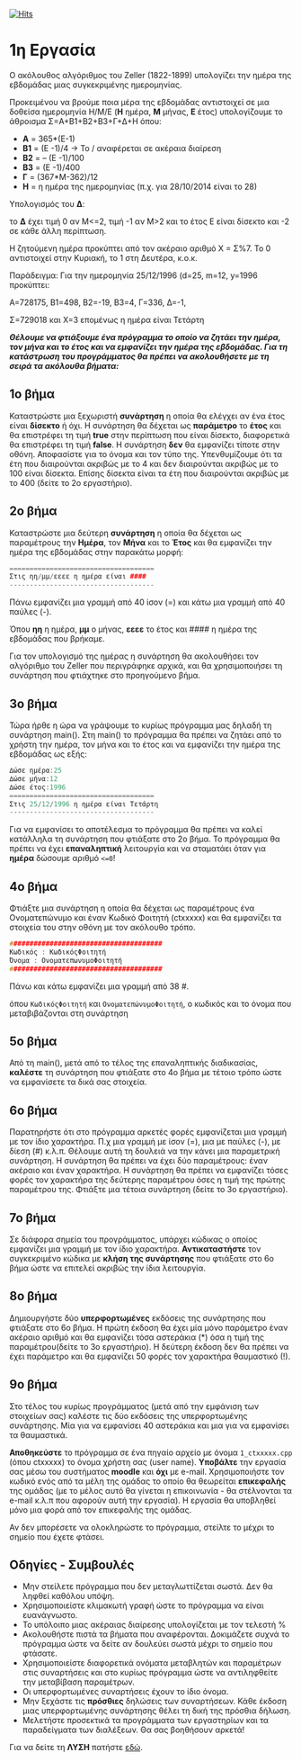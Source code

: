 [![Hits](https://hits.seeyoufarm.com/api/count/incr/badge.svg?url=https%3A%2F%2Feffie375.github.io%2FTPTE-AEGEAN&count_bg=%23E3802B&title_bg=%2307359E&icon=internetarchive.svg&icon_color=%23E7E7E7&title=%CE%A0%CF%81%CE%BF%CE%B2%CE%BF%CE%BB%CE%AD%CF%82&edge_flat=false)](https://hits.seeyoufarm.com)

# 1η Εργασία

O ακόλουθος αλγόριθµος του Zeller (1822-1899) υπολογίζει την ηµέρα της εβδοµάδας µιας συγκεκριµένης ηµεροµηνίας.

Προκειµένου να βρούµε ποια µέρα της εβδοµάδας αντιστοιχεί σε µια δοθείσα ηµεροµηνία Η/M/E (**H** ηµέρα, **M** µήνας, **E** έτος) υπολογίζουµε το άθροισµα Σ=A+B1+B2+B3+Γ+∆+Η όπου:

- **Α** = 365*(Ε-1)
- **Β1** = (Ε -1)/4 &rarr; Το / αναφέρεται σε ακέραια διαίρεση
- **Β2** = – (Ε -1)/100
- **Β3** = (Ε -1)/400
- **Γ** = (367*Μ-362)/12
- **H** = η ηµέρα της ηµεροµηνίας (π.χ. για 28/10/2014 είναι το 28)

Υπολογισµός του **∆**:

το **∆** έχει τιµή 0 αν Μ<=2, τιµή -1 αν Μ>2 και το έτος Ε είναι δίσεκτο και -2 σε κάθε άλλη περίπτωση.

Η ζητούµενη ηµέρα προκύπτει από τον ακέραιο αριθµό Χ = Σ%7. Το 0 αντιστοιχεί στην Κυριακή, το 1 στη ∆ευτέρα, κ.ο.κ.

Παράδειγµα: Για την ηµεροµηνία 25/12/1996 (d=25, m=12, y=1996 προκύπτει:

Α=728175, Β1=498, Β2=-19, Β3=4, Γ=336, ∆=-1,

Σ=729018 και Χ=3 εποµένως η ηµέρα είναι Τετάρτη

***Θέλουµε να φτιάξουµε ένα πρόγραµµα το οποίο να ζητάει την ηµέρα, τον µήνα και το έτος και να εµφανίζει την ηµέρα της εβδοµάδας. Για τη κατάστρωση του προγράµµατος θα πρέπει να ακολουθήσετε µε τη σειρά τα ακόλουθα βήµατα:***

## 1o βήμα

Καταστρώστε µια ξεχωριστή **συνάρτηση** η οποία θα ελέγχει αν ένα έτος είναι **δίσεκτο** ή όχι. Η συνάρτηση θα δέχεται ως **παράµετρο** το **έτος** και θα επιστρέφει τη τιµή **true** στην περίπτωση που είναι δίσεκτο, διαφορετικά θα επιστρέφει τη τιµή **false**. Η συνάρτηση **δεν** θα εµφανίζει τίποτε στην οθόνη. Αποφασίστε για το όνοµα και τον τύπο της. Υπενθυµίζουµε ότι τα έτη που διαιρούνται ακριβώς µε το 4 και δεν διαιρούνται ακριβώς µε το 100 είναι δίσεκτα. Επίσης δίσεκτα είναι τα έτη που διαιρούνται ακριβώς µε το 400 (δείτε το 2ο εργαστήριο).

## 2ο βήμα

Καταστρώστε µια δεύτερη **συνάρτηση** η οποία θα δέχεται ως παραµέτρους την **Ηµέρα**, τον **Μήνα** και το **Έτος** και θα εµφανίζει την ηµέρα της εβδοµάδας στην παρακάτω µορφή:

```c++
====================================
Στις ηη/µµ/εεεε η ηµέρα είναι ####
------------------------------------
```

Πάνω εµφανίζει µια γραµµή από 40 ίσον (=) και κάτω µια γραµµή από 40 παύλες (-).

Όπου **ηη** η ηµέρα, **µµ** ο µήνας, **εεεε** το έτος και #### η ηµέρα της εβδοµάδας που βρήκαµε.

Για τον υπολογισµό της ηµέρας η συνάρτηση θα ακολουθήσει τον αλγόριθµο του Zeller που περιγράφηκε αρχικά, και θα χρησιµοποιήσει τη συνάρτηση που φτιάχτηκε στο προηγούµενο βήµα.

## 3ο βήμα

Τώρα ήρθε η ώρα να γράψουµε το κυρίως πρόγραµµα µας δηλαδή τη συνάρτηση main(). Στη main() το πρόγραµµα θα πρέπει να ζητάει από το χρήστη την ηµέρα, τον µήνα και το έτος και να εµφανίζει την ηµέρα της εβδοµάδας ως εξής:

```c++
∆ώσε ηµέρα:25
∆ώσε µήνα:12
∆ώσε έτος:1996
====================================
Στις 25/12/1996 η ηµέρα είναι Τετάρτη
------------------------------------
```

Για να εµφανίσει το αποτέλεσµα το πρόγραµµα θα πρέπει να καλεί κατάλληλα τη συνάρτηση που φτιάξατε στο 2ο βήµα. Το πρόγραµµα θα πρέπει να έχει **επαναληπτική** λειτουργία και να σταµατάει όταν για **ηµέρα** δώσουµε αριθµό `<=0`!

## 4ο βήμα

Φτιάξτε µια συνάρτηση η οποία θα δέχεται ως παραµέτρους ένα Ονοµατεπώνυµο και έναν Κωδικό Φοιτητή (ctxxxxx) και θα εµφανίζει τα στοιχεία του στην οθόνη µε τον ακόλουθο τρόπο.

```c++
######################################
Κωδικός : ΚωδικόςΦοιτητή
Όνοµα : ΟνοµατεπωνυµοΦοιτητή
######################################
```

Πάνω και κάτω εµφανίζει µια γραµµή από 38 #.

όπου `ΚωδικόςΦοιτητή` και `ΟνοµατεπώνυµοΦοιτητή`, ο κωδικός και το όνοµα που µεταβιβάζονται στη συνάρτηση

## 5ο βήμα

Από τη main(), µετά από το τέλος της επαναληπτικής διαδικασίας, **καλέστε** τη συνάρτηση που φτιάξατε στο 4ο βήµα µε τέτοιο τρόπο ώστε να εµφανίσετε τα δικά σας στοιχεία.

## 6ο βήμα

Παρατηρήστε ότι στο πρόγραµµα αρκετές φορές εµφανίζεται µια γραµµή µε τον ίδιο χαρακτήρα. Π.χ µια γραµµή µε ίσον (=), µια µε παύλες (-), µε δίεση (#) κ.λ.π. Θέλουµε αυτή τη δουλειά να την κάνει µια παραµετρική συνάρτηση. Η συνάρτηση θα πρέπει να έχει δύο παραµέτρους: έναν ακέραιο και έναν χαρακτήρα. Η συνάρτηση θα πρέπει να εµφανίζει τόσες φορές τον χαρακτήρα της δεύτερης παραµέτρου όσες η τιµή της πρώτης παραµέτρου της. Φτιάξτε µια τέτοια συνάρτηση (δείτε το 3ο εργαστήριο).

## 7ο βήμα

Σε διάφορα σηµεία του προγράµµατος, υπάρχει κώδικας ο οποίος εµφανίζει µια γραµµή µε τον ίδιο χαρακτήρα. **Αντικαταστήστε** τον συγκεκριµένο κώδικα µε **κλήση της συνάρτησης** που φτιάξατε στο 6o βήµα ώστε να επιτελεί ακριβώς την ίδια λειτουργία.

## 8ο βήμα

∆ηµιουργήστε δύο **υπερφορτωµένες** εκδόσεις της συνάρτησης που φτιάξατε στο 6o βήµα. Η πρώτη έκδοση θα έχει µία µόνο παράµετρο έναν ακέραιο αριθµό και θα εµφανίζει τόσα αστεράκια (*) όσα η τιµή της παραµέτρου(δείτε το 3ο εργαστήριο). Η δεύτερη έκδοση δεν θα πρέπει να έχει παράµετρο και θα εµφανίζει 50 φορές τον χαρακτήρα θαυµαστικό (!).

## 9ο βήμα

Στο τέλος του κυρίως προγράµµατος (µετά από την εµφάνιση των στοιχείων σας) καλέστε τις δύο εκδόσεις της υπερφορτωµένης συνάρτησης. Μία για να εµφανίσει 40 αστεράκια και µια για να εµφανίσει τα θαυµαστικά.

**Αποθηκεύστε** το πρόγραµµα σε ένα πηγαίο αρχείο µε όνοµα `1_ctxxxxx.cpp` (όπου ctxxxxx) το όνοµα χρήστη σας (user name). **Υποβάλτε** την εργασία σας µέσω του συστήµατος **moodle** και **όχι** µε e-mail. Χρησιµοποιήστε τoν κωδικό ενός από τα µέλη της οµάδας το οποίο θα θεωρείται **επικεφαλής** της οµάδας (µε το µέλος αυτό θα γίνεται η επικοινωνία - θα στέλνονται τα e-mail κ.λ.π που αφορούν αυτή την εργασία). Η εργασία θα υποβληθεί µόνο µια φορά από τον επικεφαλής της οµάδας.

Αν δεν µπορέσετε να ολοκληρώστε το πρόγραµµα, στείλτε το µέχρι το σηµείο που έχετε φτάσει.

## Οδηγίες - Συμβουλές

- Μην στείλετε πρόγραµµα που δεν µεταγλωττίζεται σωστά. ∆εν θα ληφθεί καθόλου υπόψη.
- Χρησιµοποιείστε κλιµακωτή γραφή ώστε το πρόγραµµα να είναι ευανάγνωστο.
- Το υπόλοιπο µιας ακέραιας διαίρεσης υπολογίζεται µε τον τελεστή %
- Ακολουθήστε πιστά τα βήµατα που αναφέρονται. ∆οκιµάζετε συχνά το πρόγραµµα ώστε να δείτε αν δουλεύει σωστά µέχρι το σηµείο που φτάσατε.
- Χρησιµοποιείστε διαφορετικά ονόµατα µεταβλητών και παραµέτρων στις συναρτήσεις και στο κυρίως πρόγραµµα ώστε να αντιληφθείτε την µεταβίβαση παραµέτρων.
- Οι υπερφορτωµένες συναρτήσεις έχουν το ίδιο όνοµα.
- Μην ξεχάστε τις **πρόσθιες** δηλώσεις των συναρτήσεων. Κάθε έκδοση µιας υπερφορτωµένης συνάρτησης θέλει τη δική της πρόσθια δήλωση.
- Μελετήστε προσεκτικά τα προγράµµατα των εργαστηρίων και τα παραδείγµατα των διαλέξεων. Θα σας βοηθήσουν αρκετά!

Για να δείτε τη **ΛΥΣΗ** πατήστε [εδώ](source/1_ct20044.cpp).
